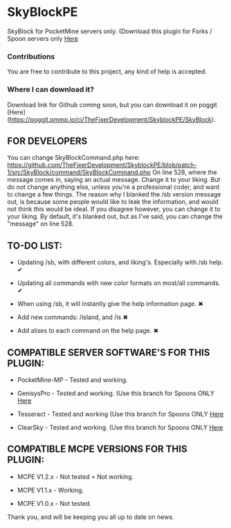 # SkyBlockPE
SkyBlock for PocketMine servers only. (Download this plugin for Forks / Spoon servers only [Here](https://github.com/TheFixerDevelopment/SkyblockPE)

### Contributions
You are free to contribute to this project, any kind of help is accepted.
### Where I can download it?
Download link for Github coming soon, but you can download it on poggit [Here] (https://poggit.pmmp.io/ci/TheFixerDevelopment/SkyblockPE/SkyBlock).



## FOR DEVELOPERS

You can change SkyBlockCommand.php here:
https://github.com/TheFixerDevelopment/SkyblockPE/blob/patch-1/src/SkyBlock/command/SkyBlockCommand.php
On line 528, where the message comes in, saying an actual message.
Change it to your liking. But do not change anything else, unless you're a professional coder, and want to change a few things.
The reason why I blanked the /sb version message out, is because some people would like to leak the information, and would not think this would be ideal. If you disagree however, you can change it to your liking. By default, it's blanked out, but as I've said, you can change the "message" on line 528.


## TO-DO LIST:

* Updating /sb, with different colors, and liking's. Especially with /sb help. ✔

* Updating all commands with new color formats on most/all commands. ✔

* When using /sb, it will instantly give the help information page. ✖

* Add new commands: /island, and /is ✖

* Add alises to each command on the help page. ✖


## COMPATIBLE SERVER SOFTWARE'S FOR THIS PLUGIN:

* PocketMine-MP - Tested and working.

* GenisysPro - Tested and working. (Use this branch for Spoons ONLY [Here](https://github.com/TheFixerDevelopment/SkyblockPE)

* Tesseract - Tested and working (Use this branch for Spoons ONLY [Here](https://github.com/TheFixerDevelopment/SkyblockPE)

* ClearSky - Tested and working. (Use this branch for Spoons ONLY [Here](https://github.com/TheFixerDevelopment/SkyblockPE)


## COMPATIBLE MCPE VERSIONS FOR THIS PLUGIN:

* MCPE V1.2.x - Not tested = Not working.

* MCPE V1.1.x - Working.

* MCPE V1.0.x - Not tested.

Thank you, and will be keeping you all up to date on news.
